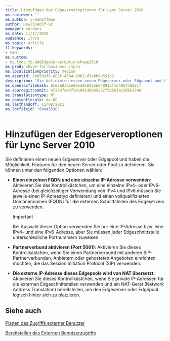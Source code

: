 ```yaml
---
title: Hinzufügen der Edgeserveroptionen für Lync Server 2010
ms.reviewer: ''
ms.author: v-mahoffman
author: HowlinWolf-92
manager: serdars
ms.date: 11/17/2018
audience: ITPro
ms.topic: article
f1.keywords:
- CSH
ms.custom:
- ms.lync.tb.AddEdgeServerOptionsPage2010
ms.prod: skype-for-business-itpro
ms.localizationpriority: medium
ms.assetid: 0b059af5-e83f-4564-90b2-d7ebb9e551c2
description: 'Sie definieren einen neuen Edgeserver oder Edgepool und haben die Möglichkeit, Features für den neuen Server oder Pool zu definieren. Sie können unter den folgenden Optionen wählen:'
ms.openlocfilehash: 0c02e03a1e0e1a8c8455be48915f1c488f4d021f
ms.sourcegitcommit: 67324fe43f50c8414bb65c52f5b561ac30b52748
ms.translationtype: MT
ms.contentlocale: de-DE
ms.lasthandoff: 11/08/2021
ms.locfileid: "60845538"
---
```

# <a name="add-edge-server-options-for-lync-server-2010"></a>Hinzufügen der Edgeserveroptionen für Lync Server 2010

Sie definieren einen neuen Edgeserver oder Edgepool und haben die Möglichkeit, Features für den neuen Server oder Pool zu definieren. Sie können unter den folgenden Optionen wählen:

- **Einen einzelnen FQDN und eine einzelne IP-Adresse verwenden**: Aktivieren Sie das Kontrollkästchen, um eine einzelne IPv4- oder IPv6-Adresse (bei gleichzeitiger Verwendung von IPv4 und IPv6 müssen Sie jeweils einen IP-Adresstyp definieren) und einen vollqualifizierten Domänennamen (FQDN) für die externen Schnittstellen des Edgeservers zu verwenden.

    > [!IMPORTANT]
    > Bei Auswahl dieser Option verwenden Sie nur eine IP-Adresse bzw. eine IPv4- und eine IPv6-Adresse, aber Sie müssen jeder Edgeschnittstelle unterschiedliche Portnummern zuweisen.

- **Partnerverbund aktivieren (Port 5061)**: Aktivieren Sie dieses Kontrollkästchen, wenn Sie einen Partnerverbund mit anderen SIP-Partnerverbunden, Anbietern oder gehosteten Angeboten einrichten möchten, die das Session Initiation Protocol (SIP) verwenden.

- **Die externe IP-Adresse dieses Edgepools wird von NAT übersetzt:** Aktivieren Sie dieses Kontrollkästchen, wenn Sie private IP-Adressen für die externen Edgeschnittstellen verwenden und ein NAT-Gerät (Network Address Translation) bereitstellen, um den Edgeserver oder Edgepool logisch hinter sich zu platzieren.

## <a name="see-also"></a>Siehe auch

[Planen des Zugriffs externer Benutzer](/previous-versions/office/lync-server-2013/lync-server-2013-planning-for-external-user-access)

[Bereitstellen des Externen Benutzerzugriffs](/previous-versions/office/lync-server-2013/lync-server-2013-deploying-external-user-access)